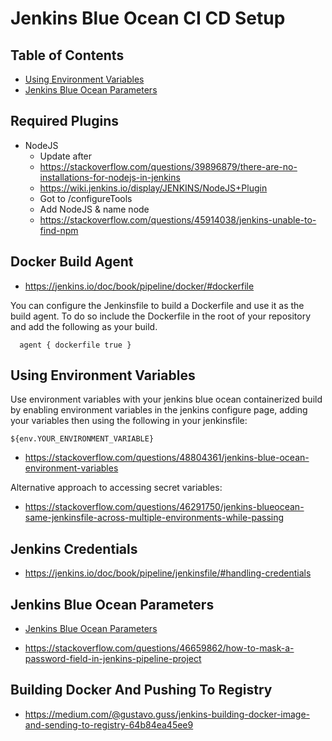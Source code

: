 # Jenkins Blue Ocean CI CD Setup

## Table of Contents
- [Using Environment Variables](#using-environment-variables)
- [Jenkins Blue Ocean Parameters](#jenkins-blue-ocean-parameters)

## Required Plugins
- NodeJS
    - Update after
    - https://stackoverflow.com/questions/39896879/there-are-no-installations-for-nodejs-in-jenkins
    - https://wiki.jenkins.io/display/JENKINS/NodeJS+Plugin
    - Got to /configureTools
    - Add NodeJS & name node
    - https://stackoverflow.com/questions/45914038/jenkins-unable-to-find-npm

## Docker Build Agent
- https://jenkins.io/doc/book/pipeline/docker/#dockerfile

You can configure the Jenkinsfile to build a Dockerfile and use it as the build agent.
To do so include the Dockerfile in the root of your repository and add the following as your build.
```
  agent { dockerfile true }
```

## Using Environment Variables
Use environment variables with your jenkins blue ocean containerized build by enabling environment variables in the jenkins configure page, adding your variables then using the following in your jenkinsfile:

```
${env.YOUR_ENVIRONMENT_VARIABLE}
```

- https://stackoverflow.com/questions/48804361/jenkins-blue-ocean-environment-variables

Alternative approach to accessing secret variables:

- https://stackoverflow.com/questions/46291750/jenkins-blueocean-same-jenkinsfile-across-multiple-environments-while-passing

## Jenkins Credentials
- https://jenkins.io/doc/book/pipeline/jenkinsfile/#handling-credentials

## Jenkins Blue Ocean Parameters
- [Jenkins Blue Ocean Parameters](https://www.youtube.com/watch?v=5_tvlaIeQUQ)

- https://stackoverflow.com/questions/46659862/how-to-mask-a-password-field-in-jenkins-pipeline-project

## Building Docker And Pushing To Registry
- https://medium.com/@gustavo.guss/jenkins-building-docker-image-and-sending-to-registry-64b84ea45ee9